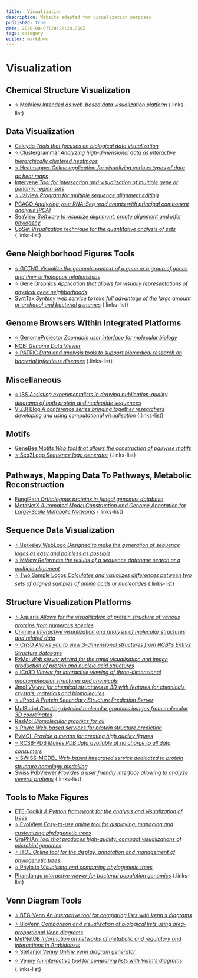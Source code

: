 ```yaml
---
title:  Visualization
description: Website adapted for visualization purposes
published: true
date: 2020-08-07T20:22:20.856Z
tags: category
editor: markdown
---
```


# Visualization

## Chemical Structure Visualization

- [:star: MolView *Intended as web-based data visualization platform*](https://vdclab-wiki.herokuapp.com/en/visualization/chemical-structure/MolView)
{.links-list}

## Data Visualization

- [Caleydo *Tools that focuses on biological data visualization*](https://vdclab-wiki.herokuapp.com/en/visualization/data-visualization/Caleydo)
- [:star: Clustergrammar *Analyzing high-dimensional data as interactive hierarchically clustered heatmaps*](https://vdclab-wiki.herokuapp.com/en/visualization/data-visualization/Clustergrammar)
- [:star: Heatmapper *Online application for visualizing various types of data as heat maps*](https://vdclab-wiki.herokuapp.com/en/visualization/data-visualization/Heatmapper)
- [Intervene *Tool for intersection and visualization of multiple gene or genomic region sets*](https://vdclab-wiki.herokuapp.com/en/visualization/data-visualization/Intervene)
- [:star: Jalview *Program for multiple sequence alignment editing*](https://vdclab-wiki.herokuapp.com/en/visualization/data-visualization/Jalview)
- [PCAGO *Analyzing your RNA-Seq read counts with principal component analysis (PCA)*](https://vdclab-wiki.herokuapp.com/en/visualization/data-visualization/PCAGO)
- [SeaView *Software to visualize alignment, create alignment and infer phylogeny*](https://vdclab-wiki.herokuapp.com/en/visualization/data-visualization/PRABI-Doua-SeaView)
- [UpSet *Visualization technique for the quantitative analysis of sets*](https://vdclab-wiki.herokuapp.com/en/visualization/data-visualization/UpSet)
{.links-list}

## Gene Neighborhood Figures Tools

- [:star: GCTNG *Visualize the genomic context of a gene or a group of genes and their orthologous relationships*](https://vdclab-wiki.herokuapp.com/en/visualization/gene-neighborhood/GCTNG)
- [:star: Gene Graphics *Application that allows for visually representations of physical gene neighborhoods*](https://vdclab-wiki.herokuapp.com/en/visualization/gene-neighborhood/Gene-Graphics)
- [SyntTax *Synteny web service to take full advantage of the large amount or archaeal and bacterial genomes*](https://vdclab-wiki.herokuapp.com/en/visualization/gene-neighborhood/SyntTax)
{.links-list}

## Genome Browsers Within Integrated Platforms

- [:star: GenomeProjector *Zoomable user interface for molecular biology*](https://vdclab-wiki.herokuapp.com/en/visualization/genome-browsers/GenomeProjector)
- [NCBI *Genome Data Viewer*](https://vdclab-wiki.herokuapp.com/en/visualization/genome-browsers/GDV)
- [:star: PATRIC *Data and analysis tools to support biomedical research on bacterial infectious diseases*](https://vdclab-wiki.herokuapp.com/databases/bacterial_databases/patric/)
{.links-list}

## Miscellaneous

- [:star: IBS *Assisting experimentalists in drawing publication-quality diagrams of both protein and nucleotide sequences*](https://vdclab-wiki.herokuapp.com/en/visualization/miscellaneous/IBS)
- [VIZBI Blog *A conference series bringing together researchers developing and using computational visualisation*](https://vdclab-wiki.herokuapp.com/en/visualization/miscellaneous/VIZBI-Blog)
{.links-list}

## Motifs

- [GeneBee Motifs *Web tool that allows the construction of pairwise motifs*](https://vdclab-wiki.herokuapp.com/en/visualization/motifs/GeneBee-Motifs)
- [:star: Seq2Logo *Sequence logo generator*](https://vdclab-wiki.herokuapp.com/en/visualization/motifs/Seq2Logo)
{.links-list}

## Pathways, Mapping Data To Pathways, Metabolic Reconstruction

- [FungiPath *Orthologous proteins in fungal genomes database*](https://vdclab-wiki.herokuapp.com/databases/data-integration/FUNGIpath/)
- [MetaNetX *Automated Model Construction and Genome Annotation for Large-Scale Metabolic Networks*](https://vdclab-wiki.herokuapp.com/en/visualization/mapping_pathways/MetaNetX)
{.links-list}

## Sequence Data Visualization

- [:star: Berkeley WebLogo *Designed to make the generation of sequence logos as easy and painless as possible*](https://vdclab-wiki.herokuapp.com/en/visualization/sequence-data-visualization/Berkeley-WebLogo)
- [:star: MView *Reformats the results of a sequence database search or a multiple alignment*](https://vdclab-wiki.herokuapp.com/en/visualization/sequence-data-visualization/MView)
- [:star: Two Sample Logos *Calculates and visualizes differences between two sets of aligned samples of amino acids or nucleotides*](https://vdclab-wiki.herokuapp.com/en/visualization/sequence-data-visualization/TSL)
{.links-list}

## Structure Visualization Platforms 

- [:star: Aquaria *Allows for the visualization of protein structure of various proteins from numerous species*](https://vdclab-wiki.herokuapp.com/en/structure/visualization-platforms/Aquaria)
- [Chimera *Interactive visualization and analysis of molecular structures and related data*](https://vdclab-wiki.herokuapp.com/en/visualization/structure_platform/Chimera)
- [:star: Cn3D *Allows you to view 3-dimensional structures from NCBI's Entrez Structure database*](https://vdclab-wiki.herokuapp.com/en/visualization/structure_platform/Cn3D)
- [EzMol *Web server wizard for the rapid visualisation and image production of protein and nucleic acid structures*](https://vdclab-wiki.herokuapp.com/en/visualization/structure_platform/EzMol)
- [:star: iCn3D *Viewer for interactive viewing of three-dimensional macromolecular structures and chemicals*](https://vdclab-wiki.herokuapp.com/en/structure/visualization-platforms/iCn3D)
- [Jmol *Viewer for chemical structures in 3D with features for chemicals, crystals, materials and biomolecules*](https://vdclab-wiki.herokuapp.com/en/visualization/visualization-platforms/Jmol)
- [:star: JPred *A Protein Secondary Structure Prediction Server*](https://vdclab-wiki.herokuapp.com/en/visualization/visualization-platforms/JPred)
- [MolScript *Creating detailed molecular graphics images from molecular 3D coordinates*](https://vdclab-wiki.herokuapp.com/en/visualization/structure_platform/MolScript)
- [RasMol *Biomolecular graphics for all*](https://vdclab-wiki.herokuapp.com/en/visualization/structure_platform/RasMol)
- [:star: Phyre *Web-based services for protein structure prediction*](https://vdclab-wiki.herokuapp.com/en/structure/visualization-platforms/Phyre)
- [PyMOL *Provide a means for creating high quality figures*](https://vdclab-wiki.herokuapp.com/en/visualization/structure_platform/PyMOL)
- [:star: RCSB-PDB *Makes PDB data available at no charge to all data consumers*](https://vdclab-wiki.herokuapp.com/en/structure/visualization-platforms/RCSB-PDB)
- [:star: SWISS-MODEL *Web-based integrated service dedicated to protein structure homology modelling*](https://vdclab-wiki.herokuapp.com/en/structure/visualization-platforms/SWISS-MODEL)
- [Swiss PdbViewer *Provides a user friendly interface allowing to analyze several proteins*](https://vdclab-wiki.herokuapp.com/en/visualization/structure_platform/Swiss-PdbViewer)
{.links-list}

## Tools to Make Figures

- [ETE-Toolkit *A Python framework for the analysis and visualization of trees*](https://vdclab-wiki.herokuapp.com/en/visualization/tools-to-make-figures/ETE-Toolkit)
- [:star: EvolView *Easy-to-use online tool for displaying, managing and customizing phylogenetic trees*](https://vdclab-wiki.herokuapp.com/en/visualization/tools-to-make-figures/EvolView)
- [GraPhlAn *Tool that produces high-quality, compact visualizations of microbial genomes*](https://vdclab-wiki.herokuapp.com/en/phylogeny/tools/GraPhlAn)
- [:star: iTOL *Online tool for the display, annotation and management of phylogenetic trees*](https://vdclab-wiki.herokuapp.com/en/visualization/tools-to-make-figures/iTOL)
- [:star: Phylo.io *Visualising and comparing phylogenetic trees*](https://vdclab-wiki.herokuapp.com/en/visualization/tools-to-make-figures/Phylo-io)
- [Phandango *Interactive viewer for bacterial population genomics*](https://vdclab-wiki.herokuapp.com/en/phylogeny/visualization/Phandango)
{.links-list}

## Venn Diagram Tools

- [:star: BEG-Venn *An interactive tool for comparing lists with Venn's diagrams*](https://vdclab-wiki.herokuapp.com/en/tools/venn-diagram/BEG-Venn)
- [:star: BioVenn *Comparison and visualization of biological lists using area-proportional Venn diagrams*](https://vdclab-wiki.herokuapp.com/en/tools/venn-diagram/BioVenn)
- [MetNetDB *Information on networks of metabolic and regulatory and interactions in Arabidopsis*](https://vdclab-wiki.herokuapp.com/tools/analysis/MetNetDB)
- [:star: Stefanjol Venny *Online venn diagram generator*](https://vdclab-wiki.herokuapp.com/en/visualization/venn-diagram/Stefanjol-Venny)
- [:star: Venny *An interactive tool for comparing lists with Venn's diagrams*](https://vdclab-wiki.herokuapp.com/tools/venn-diagram/Venny/)
{.links-list}